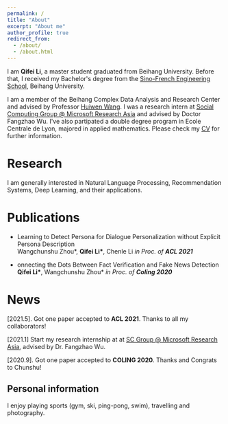 ```yaml
---
permalink: /
title: "About"
excerpt: "About me"
author_profile: true
redirect_from: 
  - /about/
  - /about.html
---
```


I am **Qifei Li**, a master student graduated from Beihang University. Before that, I received my Bachelor's degree from the [Sino-French Engineering School](http://ecpkn.buaa.edu.cn/), Beihang University.

I am a member of the Beihang Complex Data Analysis and Research Center and advised by Professor [Huiwen Wang](https://www.buaa.edu.cn/info/1569/1620.htm). I was a research intern at [Social Computing Group @ Microsoft Research Asia](https://www.microsoft.com/en-us/research/group/natural-language-computing/) and advised by Doctor Fangzhao Wu. I've also partipated a double degree program in Ecole Centrale de Lyon, majored in applied mathematics. Please check my [CV](/files/cv.pdf) for further information.

Research
======
I am generally interested in Natural Language Processing, Recommendation Systems, Deep Learning, and their applications. 

Publications
======
* Learning to Detect Persona for Dialogue Personalization without Explicit Persona Description  
  Wangchunshu Zhou\*, **Qifei Li\***, Chenle Li
  *in Proc. of **ACL 2021***  

* onnecting the Dots Between Fact Verification and Fake News Detection    
  **Qifei Li\***, Wangchunshu Zhou\*
  *in Proc. of **Coling 2020***  
  
News
======
\[2021.5]. Got one paper accepted to **ACL 2021**. Thanks to all my collaborators!

\[2021.1] Start my research internship at at [SC Group @ Microsoft Research Asia](https://www.microsoft.com/en-us/research/group/natural-language-computing/), advised by Dr. Fangzhao Wu.  

\[2020.9]. Got one paper accepted to **COLING 2020**. Thanks and Congrats to Chunshu!

Personal information
------
I enjoy playing sports (gym, ski, ping-pong, swim), travelling and photography.
